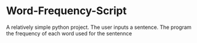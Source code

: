 # Word-Frequency-Script
A relatively simple python project.
The user inputs a sentence.
The program the frequency of each word used for the sentennce
